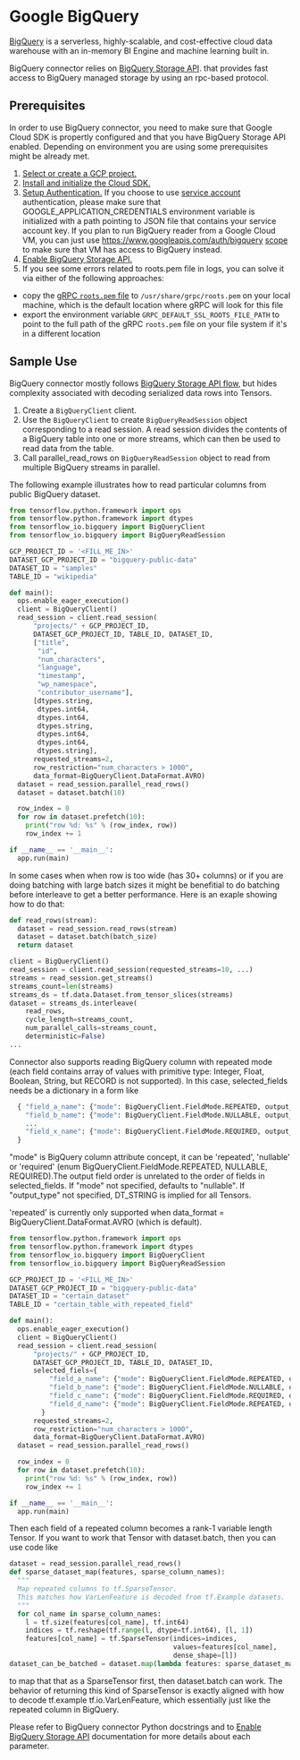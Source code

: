 # Google BigQuery

[BigQuery](https://cloud.google.com/bigquery/) is a serverless, highly-scalable,
and cost-effective cloud data warehouse with an in-memory BI Engine and machine
learning built in.

BigQuery connector relies on [BigQuery Storage API](https://cloud.google.com/bigquery/docs/reference/storage/).
that provides fast access to BigQuery managed storage by using an rpc-based
protocol.

## Prerequisites

In order to use BigQuery connector, you need to make sure that Google Cloud SDK
is propertly configured and that you have BigQuery Storage API enabled.
Depending on environment you are using some prerequisites might be already met.

1. [Select or create a GCP project.](https://console.cloud.google.com/cloud-resource-manager)
2. [Install and initialize the Cloud SDK.](https://cloud.google.com/sdk/docs/)
3. [Setup Authentication.](https://cloud.google.com/docs/authentication/#service_accounts)
If you choose to use [service account](https://cloud.google.com/docs/authentication/production)
authentication, please make sure that GOOGLE_APPLICATION_CREDENTIALS
environment variable is initialized with a path pointing to JSON file that
contains your service account key. If you plan to run BigQuery reader from a Google Cloud VM,
you can just use https://www.googleapis.com/auth/bigquery [scope](https://cloud.google.com/compute/docs/access/create-enable-service-accounts-for-instances#using) to make sure that
VM has access to BigQuery instead.
4. [Enable BigQuery Storage API.](https://cloud.google.com/bigquery/docs/reference/storage/#enabling_the_api)
5. If you see some errors related to roots.pem file in logs, you can solve it via either of the following approaches:

* copy the [gRPC `roots.pem` file][grpcPem] to
  `/usr/share/grpc/roots.pem` on your local machine, which is the default
  location where gRPC will look for this file
* export the environment variable `GRPC_DEFAULT_SSL_ROOTS_FILE_PATH` to point to
  the full path of the gRPC `roots.pem` file on your file system if it's in a
  different location

[grpcPem]: https://github.com/grpc/grpc/blob/master/etc/roots.pem

## Sample Use

BigQuery connector mostly follows [BigQuery Storage API flow](https://cloud.google.com/bigquery/docs/reference/storage/#basic_api_flow),
but hides complexity associated with decoding serialized data rows into Tensors.

1. Create a `BigQueryClient` client.
2. Use the `BigQueryClient` to create `BigQueryReadSession` object corresponding
    to a read session. A read session divides the contents of a BigQuery table
    into one or more streams, which can then be used to read data from the
    table.
3. Call parallel_read_rows on `BigQueryReadSession` object to read from multiple
    BigQuery streams in parallel.

The following example illustrates how to read particular columns from public
BigQuery dataset.

```python
from tensorflow.python.framework import ops
from tensorflow.python.framework import dtypes
from tensorflow_io.bigquery import BigQueryClient
from tensorflow_io.bigquery import BigQueryReadSession

GCP_PROJECT_ID = '<FILL_ME_IN>'
DATASET_GCP_PROJECT_ID = "bigquery-public-data"
DATASET_ID = "samples"
TABLE_ID = "wikipedia"

def main():
  ops.enable_eager_execution()
  client = BigQueryClient()
  read_session = client.read_session(
      "projects/" + GCP_PROJECT_ID,
      DATASET_GCP_PROJECT_ID, TABLE_ID, DATASET_ID,
      ["title",
       "id",
       "num_characters",
       "language",
       "timestamp",
       "wp_namespace",
       "contributor_username"],
      [dtypes.string,
       dtypes.int64,
       dtypes.int64,
       dtypes.string,
       dtypes.int64,
       dtypes.int64,
       dtypes.string],
      requested_streams=2,
      row_restriction="num_characters > 1000",
      data_format=BigQueryClient.DataFormat.AVRO)
  dataset = read_session.parallel_read_rows()
  dataset = dataset.batch(10)

  row_index = 0
  for row in dataset.prefetch(10):
    print("row %d: %s" % (row_index, row))
    row_index += 1

if __name__ == '__main__':
  app.run(main)

```

In some cases when when row is too wide (has 30+ columns) or if you are doing batching with large batch sizes it might be benefitial to do batching before interleave to get a better performance. Here is an exaple showing how to do that:

```python
def read_rows(stream):
  dataset = read_session.read_rows(stream)
  dataset = dataset.batch(batch_size)
  return dataset

client = BigQueryClient()
read_session = client.read_session(requested_streams=10, ...)
streams = read_session.get_streams()
streams_count=len(streams)
streams_ds = tf.data.Dataset.from_tensor_slices(streams)
dataset = streams_ds.interleave(
    read_rows,
    cycle_length=streams_count,
    num_parallel_calls=streams_count,
    deterministic=False)
...
```

Connector also supports reading BigQuery column with repeated mode (each field contains array of values with primitive type: Integer, Float, Boolean, String, but RECORD is not supported). In this case, selected_fields needs be a dictionary in a
form like

```python
  { "field_a_name": {"mode": BigQueryClient.FieldMode.REPEATED, output_type: dtypes.int64},
    "field_b_name": {"mode": BigQueryClient.FieldMode.NULLABLE, output_type: dtypes.string},
    ...
    "field_x_name": {"mode": BigQueryClient.FieldMode.REQUIRED, output_type: dtypes.string}
  }
```
"mode" is BigQuery column attribute concept, it can be 'repeated', 'nullable' or 'required' (enum BigQueryClient.FieldMode.REPEATED, NULLABLE, REQUIRED).The output field order is unrelated to the order of fields in
selected_fields. If "mode" not specified, defaults to "nullable". If "output_type" not specified, DT_STRING is implied for all Tensors. 

'repeated' is currently only supported when data_format = BigQueryClient.DataFormat.AVRO (which is default).

```python
from tensorflow.python.framework import ops
from tensorflow.python.framework import dtypes
from tensorflow_io.bigquery import BigQueryClient
from tensorflow_io.bigquery import BigQueryReadSession

GCP_PROJECT_ID = '<FILL_ME_IN>'
DATASET_GCP_PROJECT_ID = "bigquery-public-data"
DATASET_ID = "certain_dataset"
TABLE_ID = "certain_table_with_repeated_field"

def main():
  ops.enable_eager_execution()
  client = BigQueryClient()
  read_session = client.read_session(
      "projects/" + GCP_PROJECT_ID,
      DATASET_GCP_PROJECT_ID, TABLE_ID, DATASET_ID,
      selected_fiels={
          "field_a_name": {"mode": BigQueryClient.FieldMode.REPEATED, output_type: dtypes.int64},
          "field_b_name": {"mode": BigQueryClient.FieldMode.NULLABLE, output_type: dtypes.string},
          "field_c_name": {"mode": BigQueryClient.FieldMode.REQUIRED, output_type: dtypes.string}
          "field_d_name": {"mode": BigQueryClient.FieldMode.REPEATED, output_type: dtypes.string}
        }
      requested_streams=2,
      row_restriction="num_characters > 1000",
      data_format=BigQueryClient.DataFormat.AVRO)
  dataset = read_session.parallel_read_rows()

  row_index = 0
  for row in dataset.prefetch(10):
    print("row %d: %s" % (row_index, row))
    row_index += 1

if __name__ == '__main__':
  app.run(main)
```

Then each field of a repeated column becomes a rank-1 variable length Tensor. If you want to 
work that Tensor with dataset.batch, then you can use code like

```python
dataset = read_session.parallel_read_rows()
def sparse_dataset_map(features, sparse_column_names):
  """
  Map repeated columns to tf.SparseTensor.
  This matches how VarLenFeature is decoded from tf.Example datasets.
  """
  for col_name in sparse_column_names:
    l = tf.size(features[col_name], tf.int64)
    indices = tf.reshape(tf.range(l, dtype=tf.int64), [l, 1])
    features[col_name] = tf.SparseTensor(indices=indices,
                                         values=features[col_name],
                                         dense_shape=[l])
dataset_can_be_batched = dataset.map(lambda features: sparse_dataset_map(features, ["field_a_name", "field_d_name"]))
```
to map that that as a SparseTensor first, then dataset.batch can work. The behavior of returning this kind of SparseTensor is exactly aligned with how to decode tf.example tf.io.VarLenFeature,
which essentially just like the repeated column in BigQuery.




Please refer to BigQuery connector Python docstrings and to
[Enable BigQuery Storage API](https://cloud.google.com/bigquery/docs/reference/storage/rpc/)
documentation for more details about each parameter.
